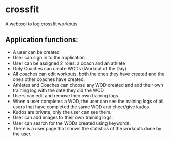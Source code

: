 # crossfit
A webtool to log crossfit workouts

## Application functions:
* A user can be created
* User can sign in to the application
* User can be assigned 2 roles: a coach and an athlete
* Only Coaches can create WODs (Workout of the Day)
* All coaches can edit workouts, both the ones they have created and the ones other coaches have created.
* Athletes and Coaches can choose any WOD created and add their own training log with the date they did the WOD
* Users can edit and remove their own training logs.
* When a user completes a WOD, the user can see the training logs of all users that have completed the same WOD and cheer/give kudos.
* Kudos are private, only the user can see them.
* User can add images to their own training logs.
* User can search for the WODs created using keywords.
* There is a user page that shows the statistics of the workouts done by the user.

